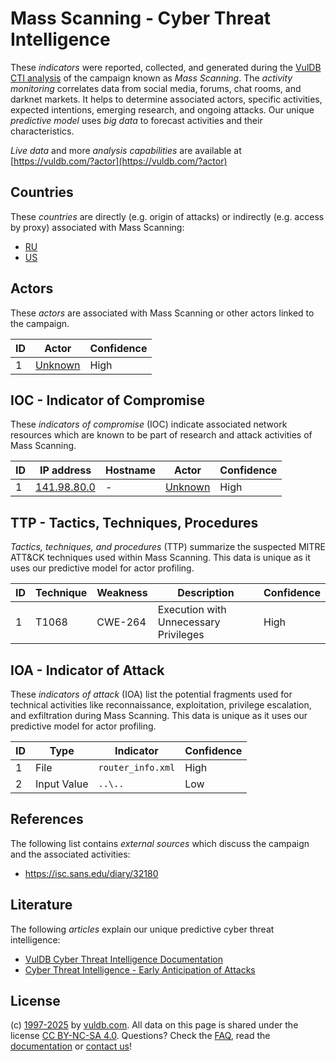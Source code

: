 # Mass Scanning - Cyber Threat Intelligence

These _indicators_ were reported, collected, and generated during the [VulDB CTI analysis](https://vuldb.com/?kb.cti) of the campaign known as _Mass Scanning_. The _activity monitoring_ correlates data from social media, forums, chat rooms, and darknet markets. It helps to determine associated actors, specific activities, expected intentions, emerging research, and ongoing attacks. Our unique _predictive model_ uses _big data_ to forecast activities and their characteristics.

_Live data_ and more _analysis capabilities_ are available at [https://vuldb.com/?actor](https://vuldb.com/?actor)

## Countries

These _countries_ are directly (e.g. origin of attacks) or indirectly (e.g. access by proxy) associated with Mass Scanning:

* [RU](https://vuldb.com/?country.ru)
* [US](https://vuldb.com/?country.us)

## Actors

These _actors_ are associated with Mass Scanning or other actors linked to the campaign.

ID | Actor | Confidence
-- | ----- | ----------
1 | [Unknown](https://vuldb.com/?actor.unknown) | High

## IOC - Indicator of Compromise

These _indicators of compromise_ (IOC) indicate associated network resources which are known to be part of research and attack activities of Mass Scanning.

ID | IP address | Hostname | Actor | Confidence
-- | ---------- | -------- | ----- | ----------
1 | [141.98.80.0](https://vuldb.com/?ip.141.98.80.0) | - | [Unknown](https://vuldb.com/?actor.unknown) | High

## TTP - Tactics, Techniques, Procedures

_Tactics, techniques, and procedures_ (TTP) summarize the suspected MITRE ATT&CK techniques used within Mass Scanning. This data is unique as it uses our predictive model for actor profiling.

ID | Technique | Weakness | Description | Confidence
-- | --------- | -------- | ----------- | ----------
1 | T1068 | CWE-264 | Execution with Unnecessary Privileges | High

## IOA - Indicator of Attack

These _indicators of attack_ (IOA) list the potential fragments used for technical activities like reconnaissance, exploitation, privilege escalation, and exfiltration during Mass Scanning. This data is unique as it uses our predictive model for actor profiling.

ID | Type | Indicator | Confidence
-- | ---- | --------- | ----------
1 | File | `router_info.xml` | High
2 | Input Value | `..\..` | Low

## References

The following list contains _external sources_ which discuss the campaign and the associated activities:

* https://isc.sans.edu/diary/32180

## Literature

The following _articles_ explain our unique predictive cyber threat intelligence:

* [VulDB Cyber Threat Intelligence Documentation](https://vuldb.com/?kb.cti)
* [Cyber Threat Intelligence - Early Anticipation of Attacks](https://www.scip.ch/en/?labs.20201022)

## License

(c) [1997-2025](https://vuldb.com/?kb.changelog) by [vuldb.com](https://vuldb.com/?kb.about). All data on this page is shared under the license [CC BY-NC-SA 4.0](https://creativecommons.org/licenses/by-nc-sa/4.0/). Questions? Check the [FAQ](https://vuldb.com/?kb.faq), read the [documentation](https://vuldb.com/?kb) or [contact us](https://vuldb.com/?contact)!
